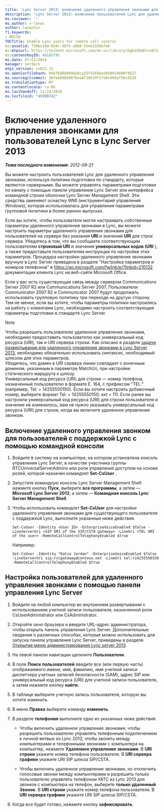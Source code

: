 ```yaml
---
title: 'Lync Server 2013: включение удаленного управления звонками для пользователей Lync'
description: 'Lync Server 2013: включение пользователей Lync для удаленного управления звонками.'
ms.reviewer: ''
ms.author: v-lanac
author: lanachin
f1.keywords:
- NOCSH
TOCTitle: Enable Lync users for remote call control
ms:assetid: f39bc10d-034c-4875-a0b8-554e1109e7e6
ms:mtpsurl: https://technet.microsoft.com/en-us/library/Gg615048(v=OCS.15)
ms:contentKeyID: 48185795
ms.date: 07/23/2014
manager: serdars
mtps_version: v=OCS.15
ms.openlocfilehash: 84b76d0d899da8ca25f42b5bed450914890f4b27
ms.sourcegitcommit: 36fee89bb887bea4f18b19f17a8c69daf5bc423d
ms.translationtype: MT
ms.contentlocale: ru-RU
ms.lasthandoff: 11/24/2020
ms.locfileid: "49399742"
---
```

# <a name="enable-lync-users-for-remote-call-control-in-lync-server-2013"></a>Включение удаленного управления звонками для пользователей Lync в Lync Server 2013

<div data-xmlns="http://www.w3.org/1999/xhtml">

<div class="topic" data-xmlns="http://www.w3.org/1999/xhtml" data-msxsl="urn:schemas-microsoft-com:xslt" data-cs="https://msdn.microsoft.com/">

<div data-asp="https://msdn2.microsoft.com/asp">



</div>

<div id="mainSection">

<div id="mainBody">

<span> </span>

_**Тема последнего изменения:** 2012-09-21_

Вы можете настроить пользователей Lync для удаленного управления звонками, используя политики подготовки по стандарту, которые являются серверными. Вы можете управлять параметрами подготовки по каналу с помощью панели управления Lync Server или интерфейса командной строки оболочки Lync Server Management Shell. Эти средства заменяют оснастку WMI (инструментарий управления Windows), которая использовалась для управления параметрами групповой политики в более ранних выпусках.

Если вы хотите, чтобы пользователи могли настраивать собственные параметры удаленного управления звонками в Lync, вы можете настроить параметры удаленного управления звонками для пользователей на сервере без указания **URI** и значений **URI** для строк сервера. Убедитесь в том, что вы сообщаете соответствующим пользователям **строковый URI** и значения **универсальных кодов (URI** ), а также предоставьте пользователям инструкции по настройке этих параметров. Процедура настройки удаленного управления звонками вручную в Lync Server приведена в разделе "Настройка параметров и номеров телефонов" в <https://go.microsoft.com/fwlink/p/?linkid=210132> документации клиента Lync на веб-сайте Microsoft Office.

Если у вас есть существующая связь между сервером Communications Server 2007 R2 или Communications Server 2007, Пользователи Communicator 2007 R2 и Communicator 2007 будут продолжать использовать групповую политику при переходе на другую сторону. Тем не менее, если вы хотите, чтобы параметры политики настроились на работу с клиентами Lync, необходимо настроить соответствующие параметры подготовки в стандарте Lync Server.

<div>


> [!NOTE]  
> Чтобы разрешить пользователю удаленное управление звонками, необходимо предоставить пользователю как универсальный код ресурса (URI), так и URI сервера строки. Как описано в разделе <A href="lync-server-2013-deployment-tasks-for-remote-call-control.md">задачи развертывания для удаленного управления звонками в Lync Server 2013</A>, необходимо обязательно использовать синтаксис, необходимый шлюзом для этих параметров.<BR>Убедитесь, что домен в URI сервера линии совпадает с конечным доменом, указанным в параметре MatchUri, при настройке статического маршрута к шлюзу.<BR>Универсальный код ресурса (URI) для строки — номер телефона, назначенный пользователю в формате E. 164, с префиксом "TEL:" (например, Tel: + 14255550150). Если вы хотите настроить добавочный номер, выберите формат Tel: + 14255550150; ext = 111. Если ранее вы настроили универсальный код ресурса (URI) для строки пользователя и значение не изменилось, вам не нужно указывать универсальный код ресурса (URI) для строки, когда вы включите удаленное управление звонком.



</div>

<div>

## <a name="to-enable-remote-call-control-for-lync-enabled-users-by-using-management-shell"></a>Включение удаленного управления звонком для пользователей с поддержкой Lync с помощью командной консоли

1.  Войдите в систему на компьютере, на котором установлена консоль управления Lync Server, в качестве участника группы RTCUniversalServerAdmins или роли управления доступом на основе ролей, которой назначен командлет **Set-CsUser** .

2.  Запустите командную консоль Lync Server Management Shell: нажмите кнопку **Пуск**, выберите **все программы**, а затем — **Microsoft Lync Server 2013**, а затем — **Командная консоль Lync Server Management Shell**.

3.  Чтобы использовать командлет **Set-CsUser** для настройки удаленного управления звонками для существующего пользователя с поддержкой Lync, выполните указанные ниже действия.
    
        Set-CsUser -Identity <User ID> -EnterpriseVoiceEnabled $false -LineServerUri <SIP URI of the SIP/CSTA gateway> -LineUri <TEL URI of the user> -RemoteCallControlTelephonyEnabled $true
    
    Например:
    
        Set-CsUser -Identity "Katie Jordan" -EnterpriseVoiceEnabled $false -LineServerUri sip:rccgateway@contoso.net -LineUri tel:+14255550150 -RemoteCallControlTelephonyEnabled $true

</div>

<div>

## <a name="to-configure-users-for-remote-call-control-by-using-lync-server-control-panel"></a>Настройка пользователей для удаленного управления звонками с помощью панели управления Lync Server

1.  Войдите на любой компьютер во внутреннем развертывании с использованием учетной записи пользователя, назначенной роли CsUserAdministrator или CsAdministrator.

2.  Откройте окно браузера и введите URL-адрес администратора, чтобы открыть панель управления Lync Server. Дополнительные сведения о различных способах, которые можно использовать для запуска панели управления Lync Server, приведены в разделе [Открытие меню администрирования Lync server 2013](lync-server-2013-open-lync-server-administrative-tools.md).

3.  На левой панели навигации щелкните **Пользователи**.

4.  В поле **Поиск пользователей** введите все (или первую часть) отображаемого имени, имя, фамилию, имя учетной записи диспетчера учетных записей безопасности (SAM), адрес SIP или универсальный код ресурса (URI) для учетной записи пользователя, а затем нажмите кнопку **найти**.

5.  В таблице выберите учетную запись пользователя, которую вы хотите изменить.

6.  В меню **Правка** выберите команду **изменить**.

7.  В разделе **телефония** выполните одно из указанных ниже действий.
    
      - Чтобы включить удаленное управление звонками, чтобы разрешить пользователю управлять телефонным подключением к личной ветвью из Lync 2013, чтобы звонить между компьютерами и телефонными звонками с компьютера на компьютер, нажмите **Удаленное управление звонками**. В **URI строки** укажите номер телефона пользователя. В **URI сервера графики** укажите URI SIP шлюза SIP/CSTA.
    
      - Чтобы включить удаленное управление звонками, но отключить голосовые звонки между компьютерами и разрешить только пользователю управлять телефоном УАТС из Lync 2013 для звонков с компьютера на телефон, выберите **только удаленный Звонок**. В **URI строки** укажите номер телефона пользователя. В **URI сервера графики** укажите URI SIP шлюза SIP/CSTA.

8.  Когда все будет готово, нажмите кнопку **зафиксировать**.

</div>

</div>

<span> </span>

</div>

</div>

</div>

